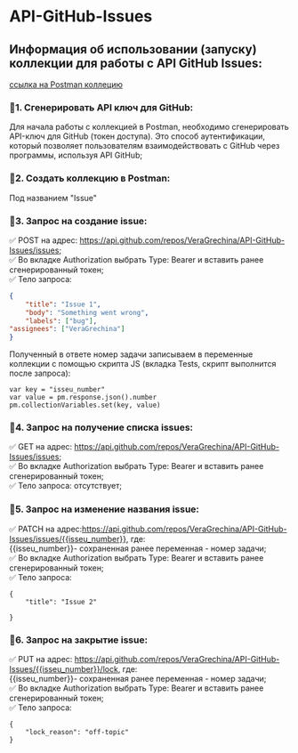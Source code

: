 # API-GitHub-Issues
## Информация об использовании (запуску) коллекции для работы с API GitHub Issues: 
[ссылка на Postman коллецию](https://docs.google.com/document/d/1234567890](https://drive.google.com/file/d/1b5YWTz88ekYoGpv6uk5CI-YVGvGT7wG6/view?usp=sharing))
### 🌿1. Сгенерировать API ключ для GitHub: 
Для начала работы с коллекцией в Postman, необходимо сгенерировать API-ключ для GitHub (токен доступа). Это способ аутентификации, который позволяет пользователям взаимодействовать с GitHub через программы, используя API GitHub; 
### 🌿2. Создать коллекцию в Postman:
Под названием "Issue" 
### 🌿3. Запрос на создание issue: 
✅ POST на адрес: https://api.github.com/repos/VeraGrechina/API-GitHub-Issues/issues; <br>
✅ Во вкладке Authorization выбрать Type: Bearer и вставить ранее сгенерированный токен;<br>
✅ Тело запроса: <br>
```json
{
    "title": "Issue 1",
    "body": "Something went wrong",
    "labels": ["bug"],
"assignees": ["VeraGrechina"]
}
```
Полученный в ответе номер задачи записываем в переменные коллекции с помощью скрипта JS (вкладка Tests, скрипт выполнится после запроса):<br>
```
var key = "isseu_number"
var value = pm.response.json().number
pm.collectionVariables.set(key, value) 
```
### 🌿4. Запрос на получение списка issues:
✅ GET на адрес: https://api.github.com/repos/VeraGrechina/API-GitHub-Issues/issues; <br>
✅ Во вкладке Authorization выбрать Type: Bearer и вставить ранее сгенерированный токен;<br>
✅ Тело запроса: отсутствует;<br>

### 🌿5. Запрос на изменение названия issue:
✅ PATCH на адрес:https://api.github.com/repos/VeraGrechina/API-GitHub-Issues/issues/{{isseu_number}}, где: <br>
{{isseu_number}}- сохраненная ранее переменная - номер задачи; <br>
✅ Во вкладке Authorization выбрать Type: Bearer и вставить ранее сгенерированный токен;<br>
✅ Тело запроса:<br>
```
{
    "title": "Issue 2"
    
}
```
### 🌿6. Запрос на закрытие issue:
✅ PUT на адрес: https://api.github.com/repos/VeraGrechina/API-GitHub-Issues/{{isseu_number}}/lock, где: <br>
{{isseu_number}}- сохраненная ранее переменная - номер задачи; <br>
✅ Во вкладке Authorization выбрать Type: Bearer и вставить ранее сгенерированный токен;<br>
✅ Тело запроса:<br>
```
{
    "lock_reason": "off-topic"
}
```
